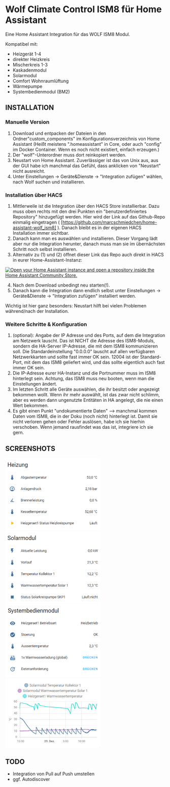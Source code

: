 # Wolf Climate Control ISM8 für Home Assistant
Eine Home Assistant Integration für das WOLF ISM8 Modul.

Kompatibel mit:
  - Heizgerät 1-4
  - direkter Heizkreis
  - Mischerkreis 1-3
  - Kaskadenmodul
  - Solarmodul
  - Comfort Wohnraumlüftung
  - Wärmepumpe
  - Systembedienmodul (BM2)
  
## INSTALLATION 

### Manuelle Version
1. Download und entpacken der Dateien in den Ordner"custom_components" im Konfigurationsverzeichnis von Home Assistant (Heißt meistens ".homeassistant" in Core, oder auch "config" im Docker Container. Wenn es noch nicht existiert, einfach erzeugen.)
2. Der "wolf"-Unterordner muss dort reinkopiert werden. 
3. Neustart von Home Assistant. Zuverlässiger ist das von Unix aus, aus der GUI habe ich manchmal das Gefühl, dass anklicken von "Neustart" nicht ausreicht. 
4. Unter Einstellungen -> Geräte&Dienste -> "Integration zufügen" wählen, nach Wolf suchen und installieren.

### Installation über HACS
1. Mittlerweile ist die Integration über den HACS Store installierbar. Dazu muss oben rechts mit den drei Punkten ein "benutzerdefiniertes Repository" hinzugefügt werden. Hier wird der Link auf das Github-Repo einmalig eingetragen ( [https://github.com/marcschmiedchen/home-assistant-wolf_ism8] ). Danach bleibt es in der eigenen HACS Installation immer sichtbar.
2. Danach kann man es auswählen und installieren. Dieser Vorgang lädt aber nur die Integration herunter, danach muss man sie im übernächsten Schritt noch selbst installieren.
3. Alternativ zu (1) und (2) öffnet dieser Link das Repo auch direkt in HACS in eurer Home-Assistant-Instanz:

[![Open your Home Assistant instance and open a repository inside the Home Assistant Community Store.](https://my.home-assistant.io/badges/hacs_repository.svg)](https://my.home-assistant.io/redirect/hacs_repository/?owner=marcschmiedchen&repository=home-assistant-wolf_ism8&category=heating)

4. Nach dem Download unbedingt neu starten(!).
5. Danach kann die Integration dann endlich selbst unter Einstellungen -> Geräte&Dienste -> "Integration zufügen" installiert werden.


Wichtig ist hier ganz besonders: Neustart hilft bei vielen Problemen während/nach der Installation. 

### Weitere Schritte & Konfiguration
1. (optional): Angabe der IP Adresse und des Ports, auf dem die Integration am Netzwerk lauscht. Das ist NICHT die Adresse des ISM8-Moduls, sondern die HA-Server IP-Adresse, die mit dem ISM8 kommunizieren soll. Die Standardeinstellung "0.0.0.0" lauscht auf allen verfügbaren Netzwerkkarten und sollte fast immer OK sein. 12004 ist der Standard-Port, mit dem das ISM8 geliefert wird, und das sollte eigentlich auch fast immer OK sein.
2. Die IP-Adresse eurer HA-Instanz und die Portnummer muss im ISM8 hinterlegt sein. Achtung, das ISM8 muss neu booten, wenn man die Einstellungen ändert.
3. Im letzten Schritt alle Geräte auswählen, die ihr besitzt oder angezeigt bekommen wollt. Wenn ihr mehr auswählt, ist das zwar nicht schlimm, aber es werden dann ungenutzte Entitäten in HA angelegt, die nie einen Wert bekommen. 
4. Es gibt einen Punkt "undokumentierte Daten" --> manchmal kommen Daten vom ISM8, die in der Doku (noch nicht) hinterlegt ist. Damit sie nicht verloren gehen oder Fehler auslösen, habe ich sie hierhin verschoben. Wenn jemand rausfindet was das ist, integriere ich sie gern.

## SCREENSHOTS
<img width="300" src="https://github.com/marcschmiedchen/home-assistant-wolf_ism8/blob/master/screenshots/s1.PNG">
<img width="300" src="https://github.com/marcschmiedchen/home-assistant-wolf_ism8/blob/master/screenshots/s2.PNG"> 
<img width="300" src="https://github.com/marcschmiedchen/home-assistant-wolf_ism8/blob/master/screenshots/s3.PNG"> 
<img width="300" src="https://github.com/marcschmiedchen/home-assistant-wolf_ism8/blob/master/screenshots/s4.PNG">

## TODO

 - Integration von Pull auf Push umstellen
 - ggf. Autodiscover 
